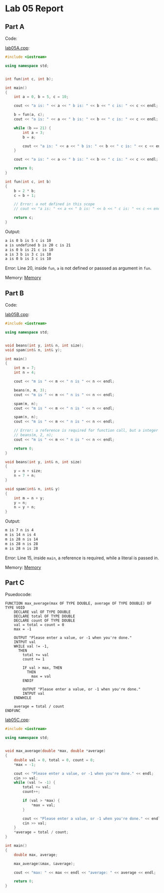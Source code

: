 # Lab 05 Report

## Part A

Code:

[lab05A.cpp](code/partA/lab05A.cpp):

```cpp
#include <iostream>

using namespace std;


int fun(int c, int b);

int main()
{
    int a = 0, b = 5, c = 10;

    cout << "a is: " << a << " b is: " << b << " c is: " << c << endl;

    b = fun(a, c);
    cout << "a is: " << a << " b is: " << b << " c is: " << c << endl;

    while (b == 21) {
        int a = 3;
        b = a;

        cout << "a is: " << a << " b is: " << b << " c is: " << c << endl;
    }

    cout << "a is: " << a << " b is: " << b << " c is: " << c << endl;

    return 0;
}

int fun(int c, int b)
{
    b = 2 * b;
    c = b + 1;

    // Error: a not defined in this scope
    // cout << "a is: " << a << " b is: " << b << " c is: " << c << endl;

    return c;
}
```

Output:

```sh
a is 0 b is 5 c is 10
a is undefined b is 20 c is 21
a is 0 b is 21 c is 10
a is 3 b is 3 c is 10
a is 0 b is 3 c is 10
```

Error:
Line 20, inside `fun`, `a` is not defined or passsed as argument in `fun`.

Memory:
[Memory](images/lab05A.jpg)

## Part B

Code:

[lab05B.cpp](code/partB/lab05B.cpp):

```cpp
#include <iostream>

using namespace std;


void beans(int y, int& n, int size);
void spam(int& n, int& y);

int main()
{
    int m = 7;
    int n = 4;

    cout << "m is " << m << " n is " << n << endl;

    beans(n, m, 3);
    cout << "m is " << m << " n is " << n << endl;

    spam(m, n);
    cout << "m is " << m << " n is " << n << endl;

    spam(n, n);
    cout << "m is " << m << " n is " << n << endl;

    // Error: a reference is required for function call, but a integer literal is passed.
    // beans(m, 2, n);
    cout << "m is " << m << " n is " << n << endl;

    return 0;
}

void beans(int y, int& n, int size)
{
    y = n + size;
    n = 7 + n;
}

void spam(int& n, int& y)
{
    int m = n + y;
    y = n;
    n = y + n;
}
```

Output:

```sh
m is 7 n is 4
m is 14 n is 4
m is 28 n is 14
m is 28 n is 28
m is 28 n is 28
```

Error:
Line 15, inside `main`, a reference is required, while a literal is passed in.

Memory:
[Memory](images/lab05B.jpg)

## Part C

Psuedocode:

```
FUNCTION max_average(max OF TYPE DOUBLE, average OF TYPE DOUBLE) OF TYPE VOID
    DECLARE val OF TYPE DOUBLE
    DECLARE total OF TYPE DOUBLE
    DECLARE count OF TYPE DOUBLE
    val = total = count = 0
    max = -1

    OUTPUT "Please enter a value, or -1 when you're done."
    INTPUT val
    WHILE val != -1,
      THEN
        total += val
        count += 1

        IF val > max, THEN
          THEN
            max = val
        ENDIF

        OUTPUT "Please enter a value, or -1 when you're done."
        INTPUT val
    ENDWHILE

    average = total / count
ENDFUNC
```

[lab05C.cpp](code/partC/lab05C.cpp):

```cpp
#include <iostream>

using namespace std;


void max_average(double *max, double *average)
{
    double val = 0, total = 0, count = 0;
    *max = -1;

    cout << "Please enter a value, or -1 when you're done." << endl;
    cin >> val;
    while (val != -1) {
        total += val;
        count++;

        if (val > *max) {
            *max = val;
        }

        cout << "Please enter a value, or -1 when you're done." << endl;
        cin >> val;
    }
    *average = total / count;
}

int main()
{
    double max, average;

    max_average(&max, &average);

    cout << "max: " << max << endl << "average: " << average << endl;

    return 0;
}
```

